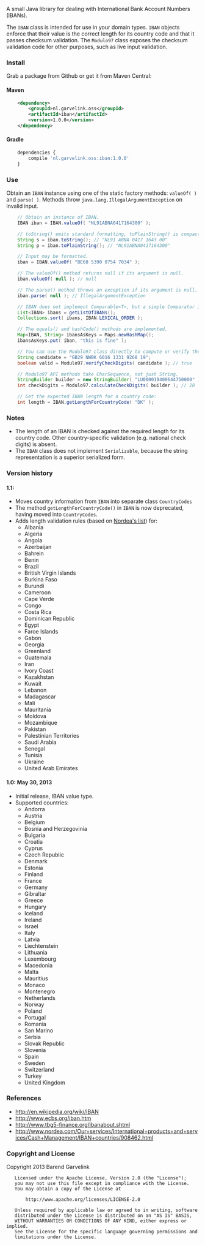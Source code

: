 A small Java library for dealing with International Bank Account Numbers (IBANs).

The `IBAN` class is intended for use in your domain types. `IBAN` objects enforce that their value is the correct length
for its country code and that it passes checksum validation. The `Modulo97` class exposes the checksum validation code
for other purposes, such as live input validation.

### Install

Grab a package from Github or get it from Maven Central:

#### Maven

```xml
    <dependency>
        <groupId>nl.garvelink.oss</groupId>
        <artifactId>iban</artifactId>
        <version>1.0.0</version>
    </dependency>
```

#### Gradle

```javascript
    dependencies {
        compile 'nl.garvelink.oss:iban:1.0.0'
    }
```

### Use

Obtain an `IBAN` instance using one of the static factory methods: `valueOf( )` and `parse( )`. Methods throw
`java.lang.IllegalArgumentException` on invalid input.

```java
    // Obtain an instance of IBAN.
    IBAN iban = IBAN.valueOf( "NL91ABNA0417164300" );

    // toString() emits standard formatting, toPlainString() is compact.
    String s = iban.toString(); // "NL91 ABNA 0417 1643 00"
    String p = iban.toPlainString(); // "NL91ABNA0417164300"

    // Input may be formatted.
    iban = IBAN.valueOf( "BE68 5390 0754 7034" );

    // The valueOf() method returns null if its argument is null.
    iban.valueOf( null ); // null

    // The parse() method throws an exception if its argument is null.
    iban.parse( null ); // IllegalArgumentException

    // IBAN does not implement Comparable<T>, but a simple Comparator is provided.
    List<IBAN> ibans = getListOfIBANs();
    Collections.sort( ibans, IBAN.LEXICAL_ORDER );

    // The equals() and hashCode() methods are implemented.
    Map<IBAN, String> ibansAsKeys = Maps.newHashMap();
    ibansAsKeys.put( iban, "this is fine" );

    // You can use the Modulo97 class directly to compute or verify the check digits on an input.
    String candidate = "GB29 NWBK 6016 1331 9268 19";
    boolean valid = Modulo97.verifyCheckDigits( candidate ); // true

    // Modulo97 API methods take CharSequence, not just String.
    StringBuilder builder = new StringBuilder( "LU000019400644750000" );
    int checkDigits = Modulo97.calculateCheckDigits( builder ); // 28

    // Get the expected IBAN length for a country code:
    int length = IBAN.getLengthForCountryCode( "DK" );
```

### Notes

* The length of an IBAN is checked against the required length for its country code. Other country-specific
  validation (e.g. national check digits) is absent.
* The `IBAN` class does not implement `Serializable`, because the string representation is a superior serialized form.

### Version history

#### 1.1:

* Moves country information from `IBAN` into separate class `CountryCodes`
* The method `getLengthForCountryCode()` in `IBAN` is now deprecated, having moved into `CountryCodes`.
* Adds length validation rules (based on [Nordea's list][nor]) for:
  * Albania
  * Algeria
  * Angola
  * Azerbaijan
  * Bahrein
  * Benin
  * Brazil
  * British Virgin Islands
  * Burkina Faso
  * Burundi
  * Cameroon
  * Cape Verde
  * Congo
  * Costa Rica
  * Dominican Republic
  * Egypt
  * Faroe Islands
  * Gabon
  * Georgia
  * Greenland
  * Guatemala
  * Iran
  * Ivory Coast
  * Kazakhstan
  * Kuwait
  * Lebanon
  * Madagascar
  * Mali
  * Mauritania
  * Moldova
  * Mozambique
  * Pakistan
  * Palestinian Territories
  * Saudi Arabia
  * Senegal
  * Tunisia
  * Ukraine
  * United Arab Emirates

#### 1.0: May 30, 2013

* Initial release, IBAN value type.
* Supported countries:
  * Andorra
  * Austria
  * Belgium
  * Bosnia and Herzegovinia
  * Bulgaria
  * Croatia
  * Cyprus
  * Czech Republic
  * Denmark
  * Estonia
  * Finland
  * France
  * Germany
  * Gibraltar
  * Greece
  * Hungary
  * Iceland
  * Ireland
  * Israel
  * Italy
  * Latvia
  * Liechtenstein
  * Lithuania
  * Luxembourg
  * Macedonia
  * Malta
  * Mauritius
  * Monaco
  * Montenegro
  * Netherlands
  * Norway
  * Poland
  * Portugal
  * Romania
  * San Marino
  * Serbia
  * Slovak Republic
  * Slovenia
  * Spain
  * Sweden
  * Switzerland
  * Turkey
  * United Kingdom

[nor]: http://www.nordea.com/Our+services/International+products+and+services/Cash+Management/IBAN+countries/908462.html

### References

 * http://en.wikipedia.org/wiki/IBAN
 * http://www.ecbs.org/iban.htm
 * http://www.tbg5-finance.org/ibanabout.shtml
 * http://www.nordea.com/Our+services/International+products+and+services/Cash+Management/IBAN+countries/908462.html

### Copyright and License

Copyright 2013 Barend Garvelink

```none
   Licensed under the Apache License, Version 2.0 (the "License");
   you may not use this file except in compliance with the License.
   You may obtain a copy of the License at

       http://www.apache.org/licenses/LICENSE-2.0

   Unless required by applicable law or agreed to in writing, software
   distributed under the License is distributed on an "AS IS" BASIS,
   WITHOUT WARRANTIES OR CONDITIONS OF ANY KIND, either express or implied.
   See the License for the specific language governing permissions and
   limitations under the License.
```
